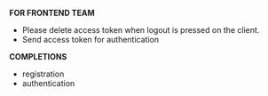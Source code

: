 **FOR FRONTEND TEAM**

- Please delete access token when logout is pressed on the client.
- Send access token for authentication

**COMPLETIONS**

- registration
- authentication
